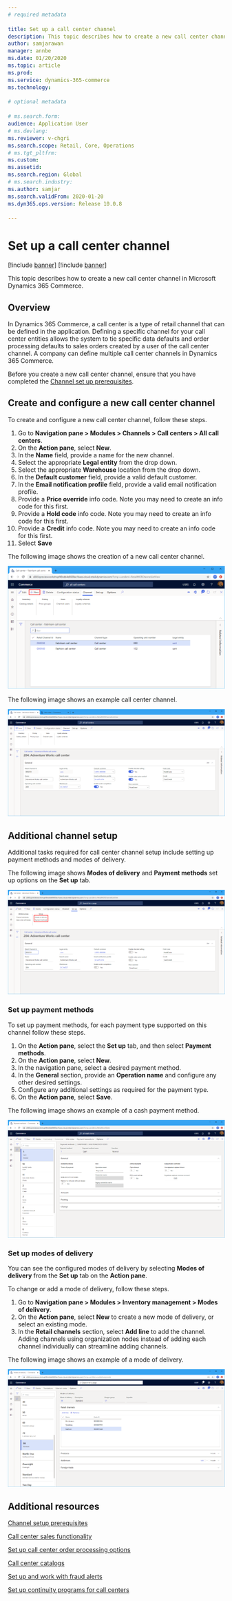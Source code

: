 ```yaml
---
# required metadata

title: Set up a call center channel
description: This topic describes how to create a new call center channel in Microsoft Dynamics 365 Commerce.
author: samjarawan
manager: annbe
ms.date: 01/20/2020
ms.topic: article
ms.prod: 
ms.service: dynamics-365-commerce
ms.technology: 

# optional metadata

# ms.search.form: 
audience: Application User
# ms.devlang: 
ms.reviewer: v-chgri
ms.search.scope: Retail, Core, Operations
# ms.tgt_pltfrm: 
ms.custom: 
ms.assetid: 
ms.search.region: Global
# ms.search.industry: 
ms.author: samjar
ms.search.validFrom: 2020-01-20
ms.dyn365.ops.version: Release 10.0.8

---
```

# Set up a call center channel

[!include [banner](../includes/preview-banner.md)]
[!include [banner](../includes/banner.md)]

This topic describes how to create a new call center channel in Microsoft Dynamics 365 Commerce.

## Overview

In Dynamics 365 Commerce, a call center is a type of retail channel that can be defined in the application. Defining a specific channel for your call center entities allows the system to tie specific data defaults and order processing defaults to sales orders created by a user of the call center channel. A company can define multiple call center channels in Dynamics 365 Commerce. 

Before you create a new call center channel, ensure that you have completed the [Channel set up prerequisites](channels-prerequisites.md).

## Create and configure a new call center channel

To create and configure a new call center channel, follow these steps.

1. Go to **Navigation pane \> Modules \> Channels \> Call centers \> All call centers**.
1. On the **Action pane**, select **New**.
1. In the **Name** field, provide a name for the new channel.
1. Select the appropriate **Legal entity** from the drop down.
1. Select the appropriate **Warehouse** location from the drop down.
1. In the **Default customer** field, provide a valid default customer.
1. In the **Email notification profile** field, provide a valid email notification profile.
1. Provide a **Price override** info code.  Note you may need to create an info code for this first.
1. Provide a **Hold code** info code.  Note you may need to create an info code for this first.
1. Provide a **Credit** info code.  Note you may need to create an info code for this first.
1. Select **Save**

The following image shows the creation of a new call center channel.

![New call center channel](media/channel-setup-callcenter-1.png)

The following image shows an example call center channel.

![Example call center channel](media/channel-setup-callcenter-2.png)

## Additional channel setup

Additional tasks required for call center channel setup include setting up payment methods and modes of delivery.

The following image shows **Modes of delivery** and **Payment methods** set up options on the **Set up** tab.

![Additional call center channel setup actions](media/channel-setup-callcenter-3.png)

### Set up payment methods

To set up payment methods, for each payment type supported on this channel follow these steps.

1. On the **Action pane**, select the **Set up** tab, and then select **Payment methods**.
1. On the **Action pane**, select **New**.
1. In the navigation pane, select a desired payment method.
1. In the **General** section, provide an **Operation name** and configure any other desired settings.
1. Configure any additional settings as required for the payment type.
1. On the **Action pane**, select **Save**.

The following image shows an example of a cash payment method.

![Example payment methods](media/channel-setup-retail-5.png)

### Set up modes of delivery

You can see the configured modes of delivery by selecting **Modes of delivery** from the **Set up** tab on the **Action pane**.  

To change or add a mode of delivery, follow these steps.

1. Go to **Navigation pane \> Modules \> Inventory management \> Modes of delivery**.
1. On the **Action pane**, select **New** to create a new mode of delivery, or select an existing mode.
1. In the **Retail channels** section, select **Add line** to add the channel. Adding channels using organization nodes instead of adding each channel individually can streamline adding channels.

The following image shows an example of a mode of delivery.

![Set up modes of delivery](media/channel-setup-retail-7.png)

## Additional resources

[Channel setup prerequisites](channels-prerequisites.md)

[Call center sales functionality](../retail/call-center-functionality.md?toc=/dynamics365/commerce/toc.json)

[Set up call center order processing options](../retail/set-up-order-processing-options.md?toc=/dynamics365/commerce/toc.json)

[Call center catalogs](../retail/call-center-catalogs.md?toc=/dynamics365/commerce/toc.json)

[Set up and work with fraud alerts](../retail/set-up-fraud-alerts.md?toc=/dynamics365/commerce/toc.json)

[Set up continuity programs for call centers](../retail/set-up-continuity-program.md?toc=/dynamics365/commerce/toc.json)
